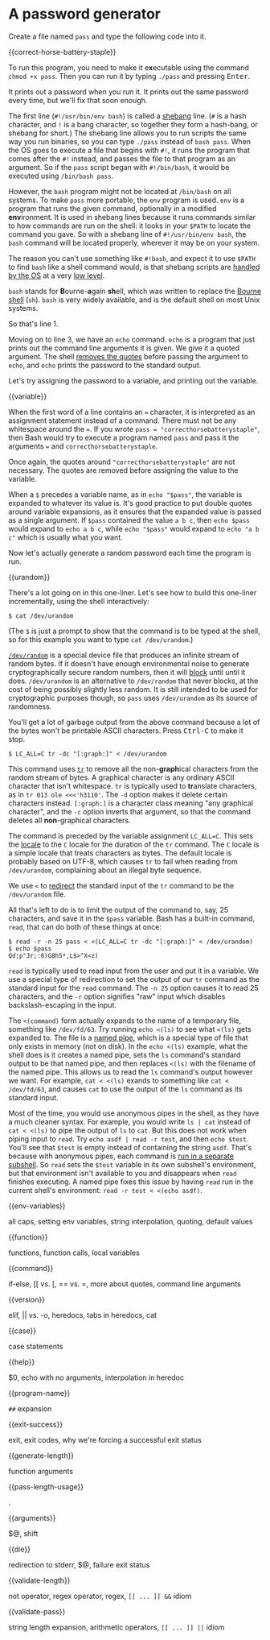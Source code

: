# A password generator

Create a file named `pass` and type the following code into it.

{{correct-horse-battery-staple}}

To run this program, you need to make it e**x**ecutable using the command
`chmod +x pass`. Then you can run it by typing `./pass` and pressing
<kbd>Enter</kbd>.

It prints out a password when you run it. It prints out the same password every
time, but we'll fix that soon enough.

The first line (`#!/usr/bin/env bash`) is called a
[shebang](https://en.wikipedia.org/wiki/Shebang_(Unix)) line. (`#` is a hash
character, and `!` is a bang character, so together they form a hash-bang, or
shebang for short.) The shebang line allows you to run scripts the same way you
run binaries, so you can type `./pass` instead of `bash pass`. When the OS
goes to execute a file that begins with `#!`, it runs the program that comes
after the `#!` instead, and passes the file to that program as an argument. So
if the `pass` script began with `#!/bin/bash`, it would be executed using
`/bin/bash pass`.

However, the `bash` program might not be located at `/bin/bash` on all systems.
To make `pass` more portable, the `env` program is used. `env` is a program
that runs the given command, optionally in a modified **env**ironment. It is
used in shebang lines because it runs commands similar to how commands are run
on the shell: it looks in your `$PATH` to locate the command you gave. So with
a shebang line of `#!/usr/bin/env bash`, the `bash` command will be located
properly, wherever it may be on your system.

The reason you can't use something like `#!bash`, and expect it to use `$PATH`
to find `bash` like a shell command would, is that shebang scripts are
[handled by the OS](https://lwn.net/Articles/630727/) at a very
[low level](http://lxr.free-electrons.com/source/fs/binfmt_script.c?v=3.18).

`bash` stands for **B**ourne-**a**gain **sh**ell, which was written to replace
the [Bourne shell](https://en.wikipedia.org/wiki/Bourne_shell) (`sh`). `bash`
is very widely available, and is the default shell on most Unix systems.

So that's line 1.

Moving on to line 3, we have an `echo` command. `echo` is a
program that just prints out the command line arguments it is given. We give it
a quoted argument. The shell
[removes the quotes](https://www.gnu.org/software/bash/manual/html_node/Quote-Removal.html)
before passing the argument to `echo`, and `echo` prints the password to the
standard output.

Let's try assigning the password to a variable, and printing out the variable.

{{variable}}

When the first word of a line contains an `=` character, it is interpreted as
an assignment statement instead of a command. There must not be any whitespace
around the `=`. If you wrote `pass = "correcthorsebatterystaple"`, then Bash
would try to execute a program named `pass` and pass it the arguments `=` and
`correcthorsebatterystaple`.

Once again, the quotes around `"correcthorsebatterystaple"` are not necessary.
The quotes are removed before assigning the value to the variable.

When a `$` precedes a variable name, as in `echo "$pass"`, the variable is
expanded to whatever its value is. It's good practice to put double quotes
around variable expansions, as it ensures that the expanded value is passed as
a single argument. If `$pass` contained the value `a b c`, then `echo $pass`
would expand to `echo a b c`, while `echo "$pass"` would expand to
`echo "a b c"` which is usually what you want.

Now let's actually generate a random password each time the program is run.

{{urandom}}

There's a lot going on in this one-liner. Let's see how to build this one-liner
incrementally, using the shell interactively:

    $ cat /dev/urandom

(The `$` is just a prompt to show that the command is to be typed at the shell,
so for this example you want to type `cat /dev/urandom`.)

[`/dev/random`](https://en.wikipedia.org/wiki//dev/random) is a special device
file that produces an infinite stream of random bytes. If it doesn't have
enough environmental noise to generate cryptographically secure random numbers,
then it will [block](https://en.wikipedia.org/wiki/Blocking_(computing)) until
until it does. `/dev/urandom` is an alternative to `/dev/random` that never
blocks, at the cost of being possibly slightly less random. It is still
intended to be used for cryptographic purposes though, so `pass` uses
`/dev/urandom` as its source of randomness.

You'll get a lot of garbage output from the above command because a lot of the
bytes won't be printable ASCII characters. Press <kbd>Ctrl-C</kbd> to make it
stop.

    $ LC_ALL=C tr -dc "[:graph:]" < /dev/urandom

This command uses [`tr`](https://en.wikipedia.org/wiki/Tr_(Unix)) to remove all
the non-**graph**ical characters from the random stream of bytes. A graphical
character is any ordinary ASCII character that isn't whitespace. `tr` is
typically used to **tr**anslate characters, as in `tr 013 ole <<<'h3110'`. The
`-d` option makes it delete certain characters instead. `[:graph:]` is a
character class meaning "any graphical character", and the `-c` option inverts
that argument, so that the command deletes all **non**-graphical characters.

The command is preceded by the variable assignment `LC_ALL=C`. This sets the
[locale](https://en.wikipedia.org/wiki/C_localization_functions) to the `C`
locale for the duration of the `tr` command. The `C` locale is a simple locale
that treats characters as bytes. The default locale is probably based on UTF-8,
which causes `tr` to fail when reading from `/dev/urandom`, complaining about
an illegal byte sequence.

We use `<` to
[redirect](https://en.wikipedia.org/wiki/Redirection_(computing)) the standard
input of the `tr` command to be the `/dev/urandom` file.

All that's left to do is to limit the output of the command to, say, 25
characters, and save it in the `$pass` variable. Bash has a built-in command,
`read`, that can do both of these things at once:

    $ read -r -n 25 pass < <(LC_ALL=C tr -dc "[:graph:]" < /dev/urandom)
    $ echo $pass
    Qd;p"Jr;:6)G8h5*,L$>^X<z)

`read` is typically used to read input from the user and put it in a variable.
We use a special type of redirection to set the output of our `tr` command as
the standard input for the `read` command. The `-n 25` option causes it to read
25 characters, and the `-r` option signifies "raw" input which disables
backslash-escaping in the input.

The `<(command)` form actually expands to the name of a temporary file,
something like `/dev/fd/63`. Try running `echo <(ls)` to see what `<(ls)` gets
expanded to. The file is a
[named pipe](https://en.wikipedia.org/wiki/Named_pipe), which is a special type
of file that only exists in memory (not on disk). In the `echo <(ls)` example,
what the shell does is it creates a named pipe, sets the `ls` command's
standard output to be that named pipe, and then replaces `<(ls)` with the
filename of the named pipe. This allows us to read the `ls` command's output
however we want. For example, `cat < <(ls)` exands to something like
`cat < /dev/fd/63`, and causes `cat` to use the output of the `ls` command as
its standard input.

Most of the time, you would use anonymous pipes in the shell, as they have a
much cleaner syntax. For example, you would write `ls | cat` instead of
`cat < <(ls)` to pipe the output of `ls` to `cat`. But this does not work when
piping input to `read`. Try `echo asdf | read -r test`, and then `echo $test`.
You'll see that `$test` is empty instead of containing the string `asdf`.
That's because with anonymous pipes, each command is
[run in a separate subshell](http://mywiki.wooledge.org/BashFAQ/024). So `read`
sets the `$test` variable in its own subshell's environment, but that
environment isn't available to you and disappears when `read` finishes
executing. A named pipe fixes this issue by having `read` run in the current
shell's environment: `read -r test < <(echo asdf)`.

{{env-variables}}

all caps, setting env variables, string interpolation, quoting, default values

{{function}}

functions, function calls, local variables

{{command}}

if-else, [[ vs. [, == vs. =, more about quotes, command line arguments

{{version}}

elif, || vs. -o, heredocs, tabs in heredocs, cat

{{case}}

case statements

{{help}}

$0, echo with no arguments, interpolation in heredoc

{{program-name}}

`##` expansion

{{exit-success}}

exit, exit codes, why we're forcing a successful exit status

{{generate-length}}

function arguments

{{pass-length-usage}}

.

{{arguments}}

$@, shift

{{die}}

redirection to stderr, $@, failure exit status

{{validate-length}}

not operator, regex operator, regex, `[[ ... ]] &&` idiom

{{validate-pass}}

string length expansion, arithmetic operators, `[[ ... ]] ||` idiom

